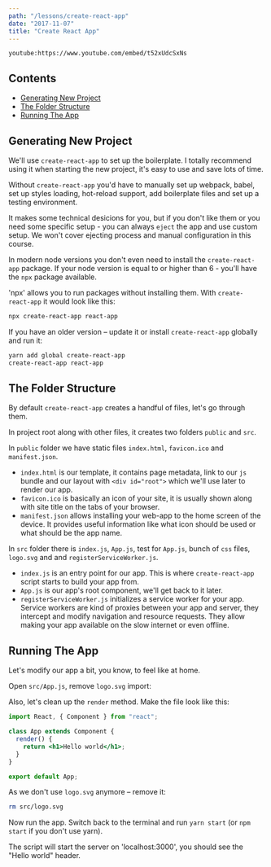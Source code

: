 ```yaml
---
path: "/lessons/create-react-app"
date: "2017-11-07"
title: "Create React App"
---
```


`youtube:https://www.youtube.com/embed/t52xUdcSxNs`

## Contents

* [Generating New Project](#generating_new_project)
* [The Folder Structure](#the_folder_structure)
* [Running The App](#running_the_app)

<a name="generating_new_project"></a>
## Generating New Project

We'll use `create-react-app` to set up the boilerplate. I totally recommend using it when starting the new project, it's easy to use and save lots of time.

Without `create-react-app` you'd have to manually set up webpack, babel, set up styles loading, hot-reload support, add boilerplate files and set up a testing environment.

It makes some technical desicions for you, but if you don't like them or you need some specific setup - you can always `eject` the app and use custom setup. We won't cover ejecting process and manual configuration in this course.

In modern node versions you don't even need to install the `create-react-app` package. If your node version is equal to or higher than 6 - you'll have the `npx` package available.

'npx' allows you to run packages without installing them. With `create-react-app` it would look like this:

```sh
npx create-react-app react-app
```

If you have an older version – update it or install `create-react-app` globally and run it:

```bash
yarn add global create-react-app
create-react-app react-app
```

<a name="the_folder_structure"></a>
## The Folder Structure

By default `create-react-app` creates a handful of files, let's go through them.

In project root along with other files, it creates two folders `public` and `src`.

In `public` folder we have static files `index.html`, `favicon.ico` and `manifest.json`.

* `index.html` is our template, it contains page metadata, link to our `js` bundle and our layout with `<div id="root">` which we'll use later to render our app. 
* `favicon.ico` is basically an icon of your site, it is usually shown along with site title on the tabs of your browser.
* `manifest.json` allows installing your web-app to the home screen of the device. It provides useful information like what icon should be used or what should be the app name.

In `src` folder there is `index.js`, `App.js`, test for `App.js`, bunch of `css` files, `logo.svg` and and `registerServiceWorker.js`.

* `index.js` is an entry point for our app. This is where `create-react-app` script starts to build your app from.
* `App.js` is our app's root component, we'll get back to it later.
* `registerServiceWorker.js` initializes a service worker for your app. Service workers are kind of proxies between your app and server, they intercept and modify navigation and resource requests. They allow making your app available on the slow internet or even offline. 

<a name="running_the_app"></a>
## Running The App

Let's modify our app a bit, you know, to feel like at home.

Open `src/App.js`, remove `logo.svg` import:

Also, let's clean up the `render` method. Make the file look like this:

```jsx
import React, { Component } from "react";

class App extends Component {
  render() {
    return <h1>Hello world</h1>;
  }
}

export default App;
```

As we don't use `logo.svg` anymore – remove it:

```sh
rm src/logo.svg
```

Now run the app. Switch back to the terminal and run `yarn start` (or `npm start` if you don't use yarn).

The script will start the server on 'localhost:3000', you should see the "Hello world" header.
